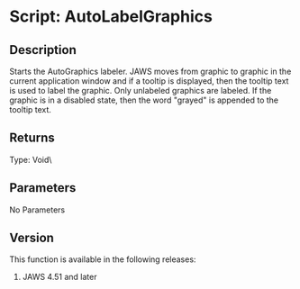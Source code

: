 # Script: AutoLabelGraphics

## Description

Starts the AutoGraphics labeler. JAWS moves from graphic to graphic in
the current application window and if a tooltip is displayed, then the
tooltip text is used to label the graphic. Only unlabeled graphics are
labeled. If the graphic is in a disabled state, then the word \"grayed\"
is appended to the tooltip text.

## Returns

Type: Void\

## Parameters

No Parameters

## Version

This function is available in the following releases:

1.  JAWS 4.51 and later
